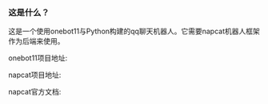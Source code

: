 ### 这是什么？
这是一个使用onebot11与Python构建的qq聊天机器人。它需要napcat机器人框架作为后端来使用。

onebot11项目地址:


napcat项目地址:


napcat官方文档:
